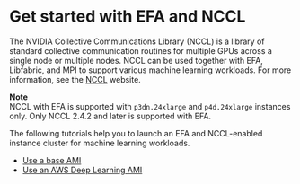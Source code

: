 # Get started with EFA and NCCL<a name="efa-start-nccl"></a>

The NVIDIA Collective Communications Library \(NCCL\) is a library of standard collective communication routines for multiple GPUs across a single node or multiple nodes\. NCCL can be used together with EFA, Libfabric, and MPI to support various machine learning workloads\. For more information, see the [NCCL](https://developer.nvidia.com/nccl) website\.

**Note**  
NCCL with EFA is supported with `p3dn.24xlarge` and `p4d.24xlarge` instances only\.
Only NCCL 2\.4\.2 and later is supported with EFA\.

The following tutorials help you to launch an EFA and NCCL\-enabled instance cluster for machine learning workloads\.
+ [Use a base AMI](efa-start-nccl-base.md)
+ [Use an AWS Deep Learning AMI](efa-start-nccl-dlami.md)